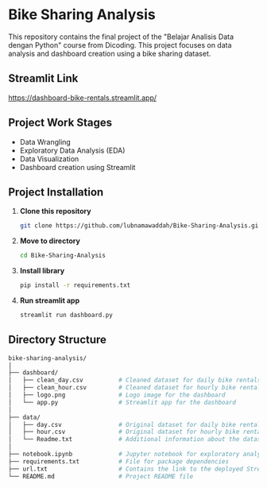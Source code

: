 # Bike Sharing Analysis

This repository contains the final project of the "Belajar Analisis Data dengan Python" course from Dicoding. This project focuses on data analysis and dashboard creation using a bike sharing dataset.

## Streamlit Link
https://dashboard-bike-rentals.streamlit.app/

## Project Work Stages
- Data Wrangling
- Exploratory Data Analysis (EDA)
- Data Visualization
- Dashboard creation using Streamlit

## Project Installation
1. **Clone this repository**
     ```bash
     git clone https://github.com/lubnamawaddah/Bike-Sharing-Analysis.git
     ```

2. **Move to directory**
     ```bash
     cd Bike-Sharing-Analysis
     ```

3. **Install library**
     ```bash
     pip install -r requirements.txt
     ```

4. **Run streamlit app**
     ```bash
     streamlit run dashboard.py
     ```

## Directory Structure
```bash
bike-sharing-analysis/
│
├── dashboard/                 
│   ├── clean_day.csv          # Cleaned dataset for daily bike rentals
│   ├── clean_hour.csv         # Cleaned dataset for hourly bike rentals
│   ├── logo.png               # Logo image for the dashboard
│   └── app.py                 # Streamlit app for the dashboard
│
├── data/
│   ├── day.csv                # Original dataset for daily bike rentals
│   ├── hour.csv               # Original dataset for hourly bike rentals
│   └── Readme.txt             # Additional information about the datasets
│
├── notebook.ipynb             # Jupyter notebook for exploratory analysis.
├── requirements.txt           # File for package dependencies
├── url.txt                    # Contains the link to the deployed Streamlit app
└── README.md                  # Project README file
```